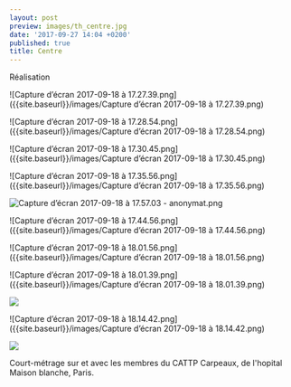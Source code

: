 ```yaml
---
layout: post
preview: images/th_centre.jpg
date: '2017-09-27 14:04 +0200'
published: true
title: Centre
---
```

Réalisation


![Capture d’écran 2017-09-18 à 17.27.39.png]({{site.baseurl}}/images/Capture d’écran 2017-09-18 à 17.27.39.png)

![Capture d’écran 2017-09-18 à 17.28.54.png]({{site.baseurl}}/images/Capture d’écran 2017-09-18 à 17.28.54.png)

![Capture d’écran 2017-09-18 à 17.30.45.png]({{site.baseurl}}/images/Capture d’écran 2017-09-18 à 17.30.45.png)

![Capture d’écran 2017-09-18 à 17.35.56.png]({{site.baseurl}}/images/Capture d’écran 2017-09-18 à 17.35.56.png)

![Capture d’écran 2017-09-18 à 17.57.03 - anonymat.png]({{site.baseurl}}/images/Capture%20d%E2%80%99e%CC%81cran%202017-09-18%20a%CC%80%2017.57.03%20-%20anonymat.png)

![Capture d’écran 2017-09-18 à 17.44.56.png]({{site.baseurl}}/images/Capture d’écran 2017-09-18 à 17.44.56.png)

![Capture d’écran 2017-09-18 à 18.01.56.png]({{site.baseurl}}/images/Capture d’écran 2017-09-18 à 18.01.56.png)


![Capture d’écran 2017-09-18 à 18.01.39.png]({{site.baseurl}}/images/Capture d’écran 2017-09-18 à 18.01.39.png)

![]({{site.baseurl}}/images/Capture%20d%E2%80%99e%CC%81cran%202017-09-18%20a%CC%80%2018.01.11.png)

![Capture d’écran 2017-09-18 à 18.14.42.png]({{site.baseurl}}/images/Capture d’écran 2017-09-18 à 18.14.42.png)

![]({{site.baseurl}}/images/Capture%20d%E2%80%99e%CC%81cran%202017-09-18%20a%CC%80%2018.06.52.png)









Court-métrage sur et avec les membres du CATTP Carpeaux, de l'hopital Maison blanche, Paris.
